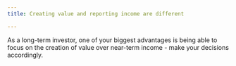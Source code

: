 ```yaml
---
title: Creating value and reporting income are different

---
```


As a long-term investor, one of your biggest advantages is being able to focus on the creation of value over near-term income - make your decisions accordingly. 